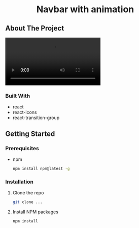 <!-- Improved compatibility of back to top link: See: https://github.com/othneildrew/Best-README-Template/pull/73 -->
<a name="readme-top"></a>
<!--
*** Thanks for checking out the Best-README-Template. If you have a suggestion
*** that would make this better, please fork the repo and create a pull request
*** or simply open an issue with the tag "enhancement".
*** Don't forget to give the project a star!
*** Thanks again! Now go create something AMAZING! :D
-->

<!-- PROJECT LOGO -->
<div align="center">
    <h1 align="center">Navbar with animation</h1>
</div>


<!-- ABOUT THE PROJECT -->
## About The Project

<video src="demo.mp4" controls title="Title"></video>


### Built With

- react
- react-icons
- react-transition-group


<!-- GETTING STARTED -->
## Getting Started

### Prerequisites

* npm
  ```sh
  npm install npm@latest -g
  ```

### Installation

1. Clone the repo
   ```sh
   git clone ...
   ```
2. Install NPM packages
   ```sh
   npm install
   ```